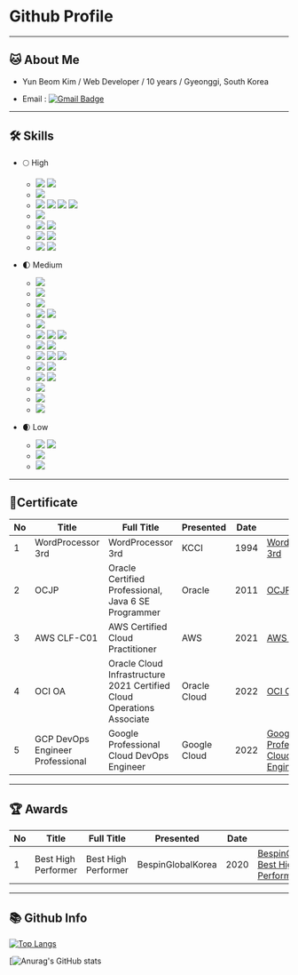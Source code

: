 # Github Profile

---

## 🐱 About Me

- Yun Beom Kim / Web Developer / 10 years / Gyeonggi, South Korea

- Email : [![Gmail Badge](https://img.shields.io/badge/Gmail-d14836?style=round-square&logo=Gmail&logoColor=white&link=mailto:idealful@gmail.com)](mailto:idealful@gmail.com)

---

## 🛠️ Skills

<!-- origin : https://simpleicons.org -->

- 🌕 High

  <!-- Operating System -->

  - <img src="https://img.shields.io/badge/Windows-0078D6?style=round-square&logo=Windows&logoColor=white"/> <img src="https://img.shields.io/badge/Ubuntu-E95420?style=round-square&logo=Ubuntu&logoColor=white"/>

  <!-- DataBase Management System -->

  - <img src="https://img.shields.io/badge/Oracle-F80000?style=round-square&logo=Oracle&logoColor=white"/>

  <!-- BackEnd Language, Web Application Server, Application Framework -->

  - <img src="https://img.shields.io/badge/Java-007396?style=round-square&logo=Java&logoColor=white"/> <img src="https://img.shields.io/badge/Apache Tomcat-F8DC75?style=round-square&logo=Apache Tomcat&logoColor=black"/> <img src="https://img.shields.io/badge/Spring-6DB33F?style=round-square&logo=Spring&logoColor=white"/> <img src="https://img.shields.io/badge/Spring Boot-6DB33F?style=round-square&logo=Spring Boot&logoColor=white"/>

  <!-- FrontEnd Markup Language -->

  - <img src="https://img.shields.io/badge/HTML5-E34F26?style=round-square&logo=HTML5&logoColor=white"/>

  <!-- FrontEnd Scripting Language -->

  - <img src="https://img.shields.io/badge/JavaScript-F7DF1E?style=round-square&logo=JavaScript&logoColor=white"/> <img src="https://img.shields.io/badge/jQuery-0769AD?style=round-square&logo=jQuery&logoColor=white"/>

  <!-- Text Editor, Integrated Development Environment  -->

  - <img src="https://img.shields.io/badge/Visual Studio Code-007ACC?style=round-square&logo=Visual Studio Code&logoColor=white"/> <img src="https://img.shields.io/badge/Eclipse IDE-2C2255?style=round-square&logo=Eclipse IDE&logoColor=white"/>

  <!-- Version Control System  -->

  - <img src="https://img.shields.io/badge/Git-F05032?style=round-square&logo=Git&logoColor=white"/> <img src="https://img.shields.io/badge/GitHub-181717?style=round-square&logo=GitHub&logoColor=white"/>

- 🌓 Medium

  <!-- Container -->

  - <img src="https://img.shields.io/badge/Docker-2496ED?style=round-square&logo=Docker&logoColor=white"/>

  <!-- DataBase Management System -->

  - <img src="https://img.shields.io/badge/MariaDB-003545?style=round-square&logo=MariaDB&logoColor=white"/>

  <!-- BackEnd Language -->

  - <img src="https://img.shields.io/badge/Python-3766AB?style=round-square&logo=Python&logoColor=white"/>

  <!-- JavaScript Runtime, Web Application Framework -->

  - <img src="https://img.shields.io/badge/Node.js-339933?style=round-square&logo=Node.js&logoColor=white"/> <img src="https://img.shields.io/badge/Express-000000?style=round-square&logo=Express&logoColor=white"/>

  <!-- FrontEnd JavaScript Framework  -->

  - <img src="https://img.shields.io/badge/Vue.js-4FC08D?style=round-square&logo=Vue.js&logoColor=white"/>

  <!-- Cascading Style Sheets, CSS Framework  -->

  - <img src="https://img.shields.io/badge/CSS3-1572B6?style=round-square&logo=CSS3&logoColor=white"/> <img src="https://img.shields.io/badge/Bootstrap-7952B3?style=round-square&logo=Bootstrap&logoColor=white"/> <img src="https://img.shields.io/badge/Tailwind CSS-06B6D4?style=round-square&logo=Tailwind CSS&logoColor=white"/>

  <!-- Version Control System -->

  - <img src="https://img.shields.io/badge/Subversion-809CC9?style=round-square&logo=Subversion&logoColor=white"/> <img src="https://img.shields.io/badge/Perforce-404040?style=round-square&logo=Perforce&logoColor=white"/>

  <!-- Library, Build, Package Management -->

  - <img src="https://img.shields.io/badge/Apache Maven-C71A36?style=round-square&logo=Apache Maven&logoColor=white"/> <img src="https://img.shields.io/badge/Gradle-02303A?style=round-square&logo=Gradle&logoColor=white"/> <img src="https://img.shields.io/badge/npm-CB3837?style=round-square&logo=npm&logoColor=white"/>

  <!-- Continuous Integration, Continuous Delivery(Deployment) -->

  - <img src="https://img.shields.io/badge/GitHub Actions-2088FF?style=round-square&logo=GitHub Actions&logoColor=white"/> <img src="https://img.shields.io/badge/Jenkins-D24939?style=round-square&logo=Jenkins&logoColor=white"/>

  <!-- Issue Tracker -->

  - <img src="https://img.shields.io/badge/Redmine-B32024?style=round-square&logo=Redmine&logoColor=white"/> <img src="https://img.shields.io/badge/Jira-0052CC?style=round-square&logo=Jira&logoColor=white"/>

  <!-- Code Formatter -->

  - <img src="https://img.shields.io/badge/Prettier-F7B93E?style=round-square&logo=Prettier&logoColor=black"/>

  <!-- Code Quality -->

  - <img src="https://img.shields.io/badge/SonarLint-CB2029?style=round-square&logo=SonarLint&logoColor=white"/>

  <!-- API Platform -->

  - <img src="https://img.shields.io/badge/Postman-FF6C37?style=round-square&logo=Postman&logoColor=white"/>

- 🌒 Low

  <!-- Cloud Service Provider  -->

  - <img src="https://img.shields.io/badge/Amazon AWS-232F3E?style=round-square&logo=Amazon AWS&logoColor=white"/> <img src="https://img.shields.io/badge/Google Cloud-4285F4?style=round-square&logo=Google Cloud&logoColor=white"/>

  <!-- Web Server -->

  - <img src="https://img.shields.io/badge/NGINX-009639?style=round-square&logo=NGINX&logoColor=white"/>

  <!-- Container Orchestration -->

  - <img src="https://img.shields.io/badge/Kubernetes-326CE5?style=round-square&logo=Kubernetes&logoColor=white"/>

---

## 📝Certificate

| No  | Title                            | Full Title                                                            | Presented    | Date | Link                                                                                                                                                                                |
| --- | -------------------------------- | --------------------------------------------------------------------- | ------------ | ---- | ----------------------------------------------------------------------------------------------------------------------------------------------------------------------------------- |
| 1   | WordProcessor 3rd                | WordProcessor 3rd                                                     | KCCI         | 1994 | [WordProcessor 3rd](https://raw.githubusercontent.com/idealful/certificate/main/19940812-idealful-Certificate-KCCI-WordProcessor3.jpg)                                              |
| 2   | OCJP                             | Oracle Certified Professional, Java 6 SE Programmer                   | Oracle       | 2011 | [OCJP](https://raw.githubusercontent.com/idealful/certificate/main/20110916-idealful-Certificate-Oracle-OCJP.jpg)                                                                   |
| 3   | AWS CLF-C01                      | AWS Certified Cloud Practitioner                                      | AWS          | 2021 | [AWS CLF-C01](https://raw.githubusercontent.com/idealful/certificate/main/20211203-idealful-Certificate-AWS-CLF01.png)                                                              |
| 4   | OCI OA                           | Oracle Cloud Infrastructure 2021 Certified Cloud Operations Associate | Oracle Cloud | 2022 | [OCI OA](https://raw.githubusercontent.com/idealful/certificate/main/20211203-idealful-Certificate-Oracle-OCI-OA.jpg)                                                               |
| 5   | GCP DevOps Engineer Professional | Google Professional Cloud DevOps Engineer                             | Google Cloud | 2022 | [Google Professional Cloud DevOps Engineer ](https://raw.githubusercontent.com/idealful/certificate/main/20220702-idealful-Certificate-GoogleCloud-DevOpsEngineer-Professional.png) |

---

## 🏆 Awards

| No  | Title               | Full Title          | Presented         | Date | Link                                                                                                                                                |
| --- | ------------------- | ------------------- | ----------------- | ---- | --------------------------------------------------------------------------------------------------------------------------------------------------- |
| 1   | Best High Performer | Best High Performer | BespinGlobalKorea | 2020 | [BespinGlobalKorea Best High Performer](https://raw.githubusercontent.com/idealful/certificate/main/20201222-idealful-Awards-BespinGlobal-Best.jpg) |

---

## 📚 Github Info

[![Top Langs](https://github-readme-stats.vercel.app/api/top-langs/?username=idealful&langs_count=10&layout=compact&hide=html)](https://github.com/KimYunBeom/github-readme-stats)

[![Anurag's GitHub stats](https://github-readme-stats.vercel.app/api?username=idealful&show_icons=true&theme=radical)
